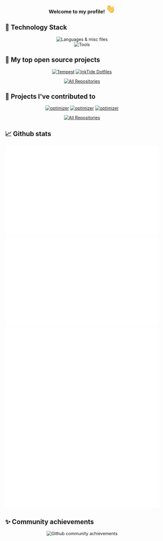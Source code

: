 <h3 align="center">
  Welcome to my profile!
  <img src="https://raw.githubusercontent.com/amatsagu/amatsagu/main/wave.gif" width="30" height="30">
</h3>

## 👾 Technology Stack
<div align="center">
  <img src="https://skillicons.dev/icons?i=html,css,js,ts,go,regex,md" alt="Languages & misc files">
  <br>
  <img src="https://skillicons.dev/icons?i=git,nodejs,deno,github,discord,cloudflare,nginx,mysql,docker,vscode" alt="Tools">
</div>

## 📘 My top open source projects

<!-- Repo info cards - https://github.com/anuraghazra/github-readme-stats -->
<!-- Small repo cards (fork) - https://github.com/DenverCoder1/github-readme-stats -->
<div align="center">
  <a href="https://github.com/amatsagu/tempest"><img width="272" height="135" src="https://denvercoder1-github-readme-stats.vercel.app/api/pin/?username=amatsagu&repo=tempest&theme=react&title_color=478ad3&bg_color=30363d00&border_color=42464b&icon_color=F8D866&show_icons=false" alt="Tempest"></a>
  <a href="https://github.com/amatsagu/dotfiles"><img width="272" height="135" src="https://denvercoder1-github-readme-stats.vercel.app/api/pin/?username=amatsagu&repo=dotfiles&theme=react&title_color=478ad3&bg_color=30363d00&border_color=42464b&icon_color=F8D866&show_icons=false" alt="InkTide Dotfiles"></a>
  
  <a href="https://github.com/amatsagu?tab=repositories&sort=stargazers"><img alt="All Repositories" title="All Repositories" src="https://custom-icon-badges.herokuapp.com/badge/-All%20Repos-2962FF?style=for-the-badge&logoColor=white&logo=repo"/></a>
</div>

## 📕 Projects I've contributed to

<!-- Repo info cards - https://github.com/anuraghazra/github-readme-stats -->
<!-- Small repo cards (fork) - https://github.com/DenverCoder1/github-readme-stats -->
<div align="center">
  <a href="https://github.com/gojp/goreportcard"><img width="272" height="135" src="https://denvercoder1-github-readme-stats.vercel.app/api/pin/?username=gojp&repo=goreportcard&theme=react&title_color=478ad3&bg_color=30363d00&border_color=42464b&icon_color=F8D866&show_icons=false" alt="optimizer"></a>
  <a href="https://github.com/discordeno/discordeno"><img width="272" height="135" src="https://denvercoder1-github-readme-stats.vercel.app/api/pin/?username=discordeno&repo=discordeno&theme=react&title_color=478ad3&bg_color=30363d00&border_color=42464b&icon_color=F8D866&show_icons=false" alt="optimizer"></a>
  <a href="https://github.com/nikoloc/mwc"><img width="272" height="135" src="https://denvercoder1-github-readme-stats.vercel.app/api/pin/?username=nikoloc&repo=mwc&theme=react&title_color=478ad3&bg_color=30363d00&border_color=42464b&icon_color=F8D866&show_icons=false" alt="optimizer"></a>
  
  <a href="https://github.com/amatsagu?tab=repositories&q=&type=fork&language=&sort=stargazers"><img alt="All Repositories" title="All Repositories" src="https://custom-icon-badges.herokuapp.com/badge/-All%20Forks-2962FF?style=for-the-badge&logoColor=white&logo=fork"/></a>
</div>

## 📈 Github stats
<div align="center">
  <img src="https://raw.githubusercontent.com/amatsagu/github-stats/master/generated/overview.svg#gh-dark-mode-only" alt="Github statistics">
  <img src="https://raw.githubusercontent.com/amatsagu/github-stats/master/generated/overview.svg#gh-light-mode-only" alt="Github statistics">
  <img src="https://raw.githubusercontent.com/amatsagu/github-stats/master/generated/languages.svg#gh-dark-mode-only" alt="Github statistics">
  <img src="https://raw.githubusercontent.com/amatsagu/github-stats/master/generated/languages.svg#gh-light-mode-only" alt="Github statistics">
</div>

## ✨ Community achievements
<div align="center">
  <img src="https://github-profile-trophy.vercel.app/?username=amatsagu&theme=darkhub&column=6&row=1&margin-w=5&no-bg=true&border_color=42464b" alt="Github community achievements" >
</div>
